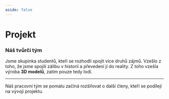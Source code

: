 ```yaml
---
aside: false
---
```


<script setup>
import { VPTeamMembers } from 'vitepress/theme'

const members = [
  {
    avatar: 'https://gravatar.com/avatar/8539186a10b6591e71960f05b0b0c3b6?s=400&d=robohash&r=x',
    name: 'Adam Hurt',
    title: 'Modelování & Historie',
  },
    {
    avatar: 'https://gravatar.com/avatar/b3e758193a3d4fd58ce539c9615394b2?s=200&d=robohash&r=x',
    name: 'Lukáš Kalenda',
    title: 'Grafika & 3D úpravy',
  },
    {
    avatar: 'https://gravatar.com/avatar/09967dd2b3d2f28e04061d7c8edbcdf6?s=200&d=robohash&r=x',
    name: 'Michal Kruliš',
    title: '3D modelování',
  },
]
</script>
# Projekt

### Náš tvůrčí tým

Jsme skupinka studentů, kteří se rozhodli spojit více druhů zájmů. Vzešlo z toho, že jsme spojili zálibu v historii a převedení jí do reality. 
Z toho vzešla výroba **3D modelů**, zatím pouze tedy lodí.

---
Náš pracovní tým se pomalu začíná rozšiřovat o další členy, kteří se podílejí na vývoji projektu.

<VPTeamMembers size="small" :members="members" />
